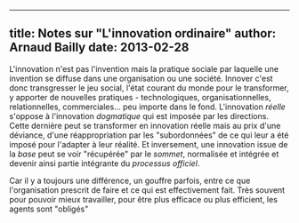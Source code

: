 ------------
title: Notes sur "L'innovation ordinaire"
author: Arnaud Bailly 
date: 2013-02-28
------------

L'innovation n'est pas l'invention mais la pratique sociale par laquelle une invention se diffuse dans une organisation ou une
société. Innover c'est donc transgresser le jeu social, l'état courant du monde pour le transformer, y apporter de nouvelles
pratiques - technologiques, organisationnelles, relationnelles, commerciales... peu importe dans le fond. L'innovation *réelle*
s'oppose à l'innovation *dogmatique* qui est imposée par les directions. Cette dernière peut se transformer en innovation réelle
mais au prix d'une déviance, d'une réappropriation par les "subordonnées" de ce qui leur a été imposé pour l'adapter à leur
réalité. Et inversement, une innovation issue de la *base* peut se voir "récupérée" par le *sommet*, normalisée et intégrée et 
devenir ainsi partie intégrante du *processus officiel*.

Car il y a toujours une différence, un gouffre parfois, entre ce que l'organisation prescrit de faire et ce qui est effectivement
fait. Très souvent pour pouvoir mieux travailler, pour être plus efficace ou plus efficient, les agents sont "obligés" 
